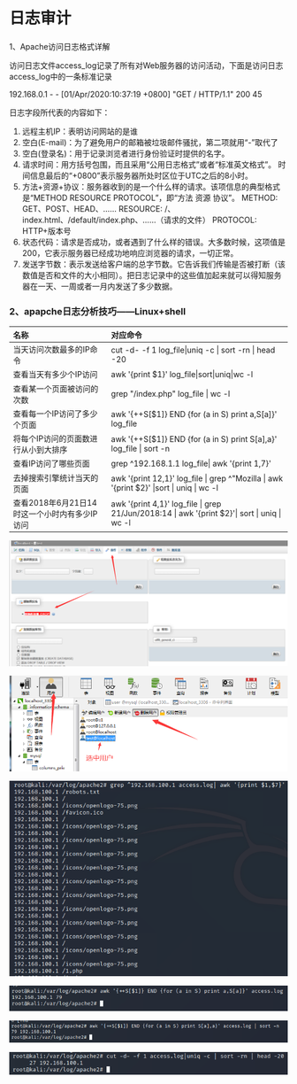 # 日志审计

### 
1、Apache访问日志格式详解   

访问日志文件access\_log记录了所有对Web服务器的访问活动，下面是访问日志access\_log中的一条标准记录

192.168.0.1 - - \[01/Apr/2020:10:37:19 +0800\] "GET / HTTP/1.1" 200 45

日志字段所代表的内容如下：

1. 远程主机IP：表明访问网站的是谁 
2. 空白\(E-mail\)：为了避免用户的邮箱被垃圾邮件骚扰，第二项就用“-”取代了
3. 空白\(登录名\)：用于记录浏览者进行身份验证时提供的名字。
4. 请求时间：用方括号包围，而且采用“公用日志格式”或者“标准英文格式”。 时间信息最后的“+0800”表示服务器所处时区位于UTC之后的8小时。
5. 方法+资源+协议：服务器收到的是一个什么样的请求。该项信息的典型格式是“METHOD RESOURCE PROTOCOL”，即“方法 资源 协议”。  METHOD: GET、POST、HEAD、…… RESOURCE: /、index.html、/default/index.php、……（请求的文件）  PROTOCOL: HTTP+版本号
6. 状态代码：请求是否成功，或者遇到了什么样的错误。大多数时候，这项值是200，它表示服务器已经成功地响应浏览器的请求，一切正常。
7. 发送字节数：表示发送给客户端的总字节数。它告诉我们传输是否被打断（该数值是否和文件的大小相同）。把日志记录中的这些值加起来就可以得知服务器在一天、一周或者一月内发送了多少数据。

### 2、apapche日志分析技巧——Linux+shell

| 名称 | 对应命令 |
| :--- | :--- |
| 当天访问次数最多的IP命令 | cut -d- -f 1 log\_file\|uniq -c \| sort -rn \| head -20 |
| 查看当天有多少个IP访问 | awk '{print $1}' log\_file\|sort\|uniq\|wc -l |
| 查看某一个页面被访问的次数 | grep "/index.php" log\_file \| wc -l |
| 查看每一个IP访问了多少个页面 | awk '{++S\[$1\]} END {for \(a in S\) print a,S\[a\]}' log\_file |
| 将每个IP访问的页面数进行从小到大排序 | awk '{++S\[$1\]} END {for \(a in S\) print S\[a\],a}' log\_file \| sort -n |
| 查看IP访问了哪些页面 | grep ^192.168.1.1 log\_file\| awk '{print $1,$7}' |
| 去掉搜索引擎统计当天的页面 | awk '{print $12,$1}' log\_file \| grep ^\"Mozilla \| awk '{print $2}' \|sort \| uniq \| wc -l |
| 查看2018年6月21日14时这一个小时内有多少IP访问 | awk '{print $4,$1}' log\_file \| grep 21/Jun/2018:14 \| awk '{print $2}'\| sort \| uniq \| wc -l |

![&#x5F53;&#x5929;&#x8BBF;&#x95EE;&#x6B21;&#x6570;&#x6700;&#x591A;&#x7684;IP](../../.gitbook/assets/image%20%28101%29.png)

![&#x67E5;&#x770B;&#x5F53;&#x5929;&#x6709;&#x591A;&#x5C11;&#x4E2A;IP&#x8BBF;&#x95EE;](../../.gitbook/assets/image%20%28100%29.png)

![&#x67E5;&#x770B;&#x67D0;&#x4E00;&#x4E2A;&#x9875;&#x9762;&#x88AB;&#x8BBF;&#x95EE;&#x7684;&#x6B21;&#x6570;](../../.gitbook/assets/image%20%2896%29.png)

![&#x67E5;&#x770B;&#x6BCF;&#x4E00;&#x4E2A;IP&#x8BBF;&#x95EE;&#x4E86;&#x591A;&#x5C11;&#x4E2A;&#x9875;&#x9762;](../../.gitbook/assets/image%20%2894%29.png)

![&#x5C06;&#x6BCF;&#x4E2A;IP&#x8BBF;&#x95EE;&#x7684;&#x9875;&#x9762;&#x6570;&#x8FDB;&#x884C;&#x4ECE;&#x5C0F;&#x5230;&#x5927;&#x6392;&#x5E8F;](../../.gitbook/assets/image%20%2893%29.png)

![&#x67E5;&#x770B; IP&#x8BBF;&#x95EE;&#x4E86;&#x54EA;&#x4E9B;&#x9875;&#x9762;](../../.gitbook/assets/image%20%2898%29.png)

